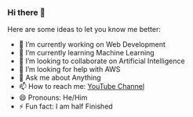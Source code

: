 ### Hi there 👋

Here are some ideas to let you know me better:

- 🔭 I’m currently working on Web Development
- 🌱 I’m currently learning Machine Learning
- 👯 I’m looking to collaborate on Artificial Intelligence
- 🤔 I’m looking for help with AWS
- 💬 Ask me about Anything
- 📫 How to reach me: [YouTube Channel](https://www.youtube.com/channel/UCCiKcWcW6IUaRibl-5opkyg)
- 😄 Pronouns: He/Him
- ⚡ Fun fact: I am half Finished
